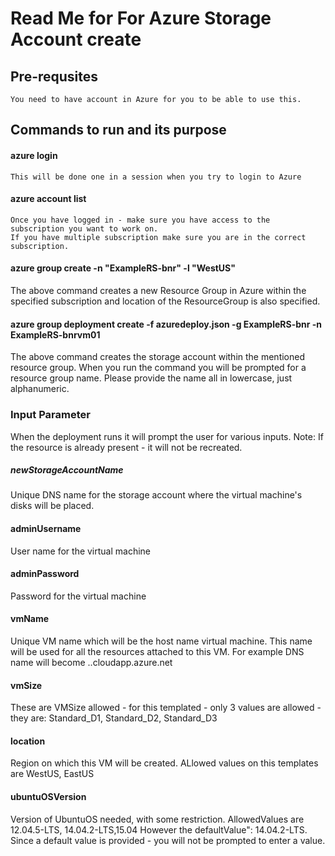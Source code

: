# Read Me for For Azure Storage Account create
## Pre-requsites
    You need to have account in Azure for you to be able to use this.
## Commands to run and its purpose
#### azure login
    This will be done one in a session when you try to login to Azure
#### azure account list
    Once you have logged in - make sure you have access to the subscription you want to work on. 
    If you have multiple subscription make sure you are in the correct subscription.     
#### azure group create -n "ExampleRS-bnr" -l "WestUS"
The above command creates a new Resource Group in Azure within the specified subscription and 
location of the ResourceGroup is also specified.
#### azure group deployment create -f azuredeploy.json -g ExampleRS-bnr -n ExampleRS-bnrvm01
The above command creates the storage account within the mentioned resource group. 
When you run the command you will be prompted for a resource group name. Please provide the name all in lowercase, just alphanumeric.

### Input Parameter 
When the deployment runs it will prompt the user for various inputs.
Note: If the resource is already present - it will not be recreated.

##### newStorageAccountName
Unique DNS name for the storage account where the virtual machine's disks will be placed. 
#### adminUsername
User name for the virtual machine
#### adminPassword
Password for the virtual machine
#### vmName
Unique VM name which will be the host name virtual machine. This name will be used for all the resources attached to this VM.
For example DNS name will become <vmname>.<location>.cloudapp.azure.net
#### vmSize
These are VMSize allowed  - for this templated - only 3 values are allowed - they are:
Standard_D1, Standard_D2, Standard_D3
#### location
Region on which this VM will be created. ALlowed values on this templates are  WestUS, EastUS
#### ubuntuOSVersion
Version of UbuntuOS needed, with some restriction.
AllowedValues are  12.04.5-LTS, 14.04.2-LTS,15.04
However the defaultValue": 14.04.2-LTS. Since a default value is provided - you will not be prompted to enter a value.
